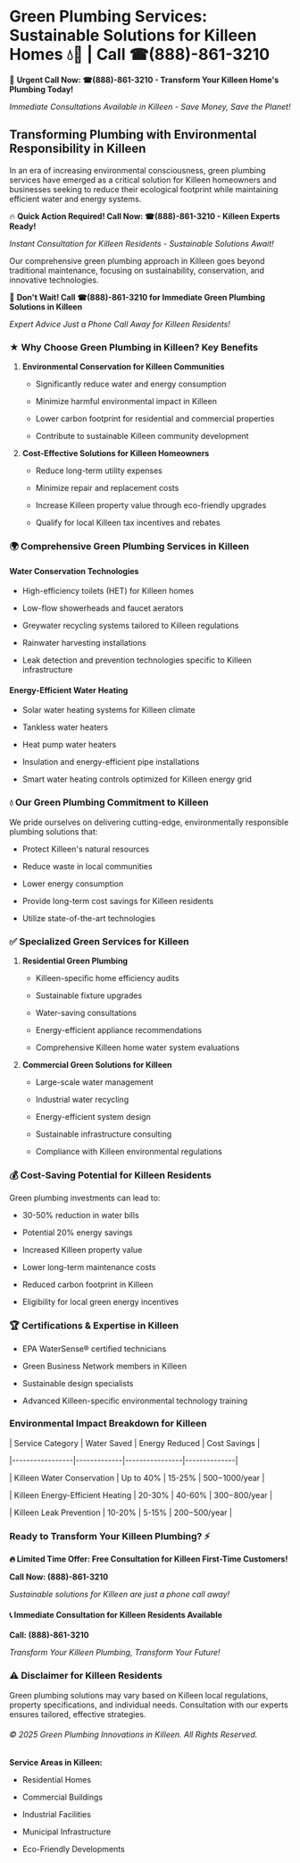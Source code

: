 # Green Plumbing Services: Sustainable Solutions for Killeen Homes 💧🌿 | Call ☎(888)-861-3210

🚨 **Urgent Call Now: ☎(888)-861-3210 - Transform Your Killeen Home's Plumbing Today!**
*Immediate Consultations Available in Killeen - Save Money, Save the Planet!*

## Transforming Plumbing with Environmental Responsibility in Killeen

In an era of increasing environmental consciousness, green plumbing services have emerged as a critical solution for Killeen homeowners and businesses seeking to reduce their ecological footprint while maintaining efficient water and energy systems. 

🔥 **Quick Action Required! Call Now: ☎(888)-861-3210 - Killeen Experts Ready!**
*Instant Consultation for Killeen Residents - Sustainable Solutions Await!*

Our comprehensive green plumbing approach in Killeen goes beyond traditional maintenance, focusing on sustainability, conservation, and innovative technologies.

🚨 **Don't Wait! Call ☎(888)-861-3210 for Immediate Green Plumbing Solutions in Killeen**
*Expert Advice Just a Phone Call Away for Killeen Residents!*

### ★ Why Choose Green Plumbing in Killeen? Key Benefits

1. **Environmental Conservation for Killeen Communities** 
   - Significantly reduce water and energy consumption
   - Minimize harmful environmental impact in Killeen
   - Lower carbon footprint for residential and commercial properties
   - Contribute to sustainable Killeen community development

2. **Cost-Effective Solutions for Killeen Homeowners** 
   - Reduce long-term utility expenses
   - Minimize repair and replacement costs
   - Increase Killeen property value through eco-friendly upgrades
   - Qualify for local Killeen tax incentives and rebates

### 🌍 Comprehensive Green Plumbing Services in Killeen

#### Water Conservation Technologies
- High-efficiency toilets (HET) for Killeen homes
- Low-flow showerheads and faucet aerators
- Greywater recycling systems tailored to Killeen regulations
- Rainwater harvesting installations
- Leak detection and prevention technologies specific to Killeen infrastructure

#### Energy-Efficient Water Heating
- Solar water heating systems for Killeen climate
- Tankless water heaters
- Heat pump water heaters
- Insulation and energy-efficient pipe installations
- Smart water heating controls optimized for Killeen energy grid

### 💧 Our Green Plumbing Commitment to Killeen

We pride ourselves on delivering cutting-edge, environmentally responsible plumbing solutions that:
- Protect Killeen's natural resources
- Reduce waste in local communities
- Lower energy consumption
- Provide long-term cost savings for Killeen residents
- Utilize state-of-the-art technologies

### ✅ Specialized Green Services for Killeen

1. **Residential Green Plumbing**
   - Killeen-specific home efficiency audits
   - Sustainable fixture upgrades
   - Water-saving consultations
   - Energy-efficient appliance recommendations
   - Comprehensive Killeen home water system evaluations

2. **Commercial Green Solutions for Killeen**
   - Large-scale water management
   - Industrial water recycling
   - Energy-efficient system design
   - Sustainable infrastructure consulting
   - Compliance with Killeen environmental regulations

### 💰 Cost-Saving Potential for Killeen Residents

Green plumbing investments can lead to:
- 30-50% reduction in water bills
- Potential 20% energy savings
- Increased Killeen property value
- Lower long-term maintenance costs
- Reduced carbon footprint in Killeen
- Eligibility for local green energy incentives

### 🏆 Certifications & Expertise in Killeen

- EPA WaterSense® certified technicians
- Green Business Network members in Killeen
- Sustainable design specialists
- Advanced Killeen-specific environmental technology training

### Environmental Impact Breakdown for Killeen

| Service Category | Water Saved | Energy Reduced | Cost Savings |
|-----------------|-------------|----------------|--------------|
| Killeen Water Conservation | Up to 40% | 15-25% | $500-$1000/year |
| Killeen Energy-Efficient Heating | 20-30% | 40-60% | $300-$800/year |
| Killeen Leak Prevention | 10-20% | 5-15% | $200-$500/year |

### Ready to Transform Your Killeen Plumbing? ⚡

**🔥 Limited Time Offer: Free Consultation for Killeen First-Time Customers!**

**Call Now: (888)-861-3210**
*Sustainable solutions for Killeen are just a phone call away!*

#### 📞 Immediate Consultation for Killeen Residents Available

**Call: (888)-861-3210**
*Transform Your Killeen Plumbing, Transform Your Future!*

### ⚠️ Disclaimer for Killeen Residents

Green plumbing solutions may vary based on Killeen local regulations, property specifications, and individual needs. Consultation with our experts ensures tailored, effective strategies.

###### © 2025 Green Plumbing Innovations in Killeen. All Rights Reserved.

**Service Areas in Killeen:** 
- Residential Homes
- Commercial Buildings
- Industrial Facilities
- Municipal Infrastructure
- Eco-Friendly Developments
